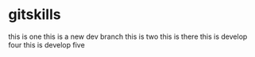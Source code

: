 # gitskills
this is one
this is a new dev branch
this is two
this is there
this is develop four
this is develop five
